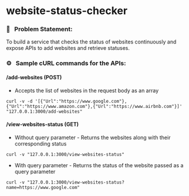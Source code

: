 # website-status-checker

### :memo: &nbsp; Problem Statement:

To build a service that checks the status of websites continuously and expose APIs to add websites and retrieve statuses.

### :gear: &nbsp; Sample cURL commands for the APIs:

#### /add-websites (POST)

- Accepts the list of websites in the request body as an array
```
curl -v -d '[{"Url":"https://www.google.com"},{"Url":"https://www.amazon.com"},{"Url":"https://www.airbnb.com"}]' "127.0.0.1:3000/add-websites"
```

#### /view-websites-status (GET)

- Without query parameter - Returns the websites along with their corresponding status
```
curl -v "127.0.0.1:3000/view-websites-status"
```

- With query parameter - Returns the status of the website passed as a query parameter
```
curl -v "127.0.0.1:3000/view-websites-status?name=https://www.google.com"
```
